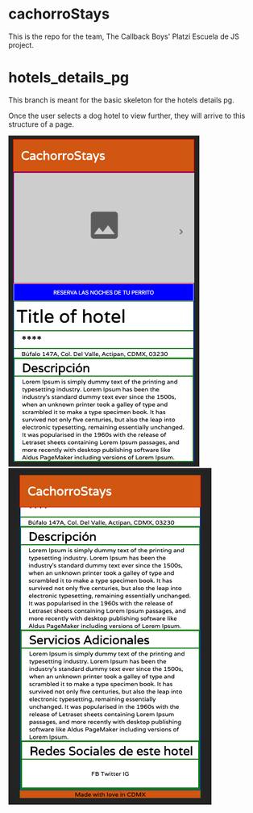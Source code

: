# cachorroStays

This is the repo for the team, The Callback Boys' Platzi Escuela de JS project.

# hotels_details_pg

This branch is meant for the basic skeleton for the hotels details pg.

Once the user selects a dog hotel to view further, they will arrive to this structure of a page.

![screen-1](src/assets/img/readme1.png 'title-1') ![screen-2](src/assets/img/readme2.png 'title-2')
